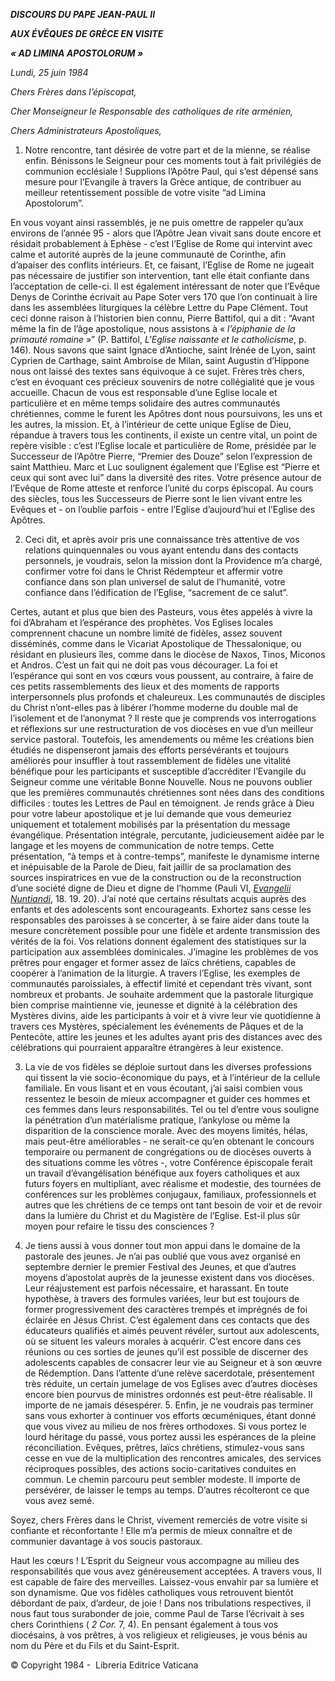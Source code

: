 ***DISCOURS DU PAPE JEAN-PAUL II***

***AUX ÉVÊQUES DE GRÈCE EN VISITE***

***« AD LIMINA APOSTOLORUM »***

*Lundi, 25 juin 1984*

*Chers Frères dans l’épiscopat,*

*Cher Monseigneur le Responsable des catholiques de rite arménien,*

*Chers Administrateurs Apostoliques,*

1. Notre rencontre, tant désirée de votre part et de la mienne, se réalise enfin. Bénissons le Seigneur pour ces moments tout à fait privilégiés de communion ecclésiale ! Supplions l’Apôtre Paul, qui s’est dépensé sans mesure pour l’Evangile à travers la Grèce antique, de contribuer au meilleur retentissement possible de votre visite “ad Limina Apostolorum”.

En vous voyant ainsi rassemblés, je ne puis omettre de rappeler qu’aux environs de l’année 95 - alors que l’Apôtre Jean vivait sans doute encore et résidait probablement à Ephèse - c’est l’Eglise de Rome qui intervint avec calme et autorité auprès de la jeune communauté de Corinthe, afin d’apaiser des conflits intérieurs. Et, ce faisant, l’Eglise de Rome ne jugeait pas nécessaire de justifier son intervention, tant elle était confiante dans l’acceptation de celle-ci. Il est également intéressant de noter que l’Evêque Denys de Corinthe écrivait au Pape Soter vers 170 que l’on continuait à lire dans les assemblées liturgiques la célèbre Lettre du Pape Clément. Tout ceci donne raison à l’historien bien connu, Pierre Battifol, qui a dit : “Avant même la fin de l’âge apostolique, nous assistons à « *l’épiphanie de la primauté romaine* »” (P. Battifol, *L'Eglise naissante et le catholicisme*, p. 146). Nous savons que saint Ignace d’Antioche, saint Irénée de Lyon, saint Cyprien de Carthage, saint Ambroise de Milan, saint Augustin d’Hippone nous ont laissé des textes sans équivoque à ce sujet. Frères très chers, c’est en évoquant ces précieux souvenirs de notre collégialité que je vous accueille. Chacun de vous est responsable d’une Eglise locale et particulière et en même temps solidaire des autres communautés chrétiennes, comme le furent les Apôtres dont nous poursuivons, les uns et les autres, la mission. Et, à l’intérieur de cette unique Eglise de Dieu, répandue à travers tous les continents, il existe un centre vital, un point de repère visible : c’est l’Eglise locale et particulière de Rome, présidée par le Successeur de l’Apôtre Pierre, “Premier des Douze” selon l’expression de saint Matthieu. Marc et Luc soulignent également que l’Eglise est “Pierre et ceux qui sont avec lui” dans la diversité des rites. Votre présence autour de l’Evêque de Rome atteste et renforce l’unité du corps épiscopal. Au cours des siècles, tous les Successeurs de Pierre sont le lien vivant entre les Evêques et - on l’oublie parfois - entre l’Eglise d’aujourd’hui et l’Eglise des Apôtres.

2. Ceci dit, et après avoir pris une connaissance très attentive de vos relations quinquennales ou vous ayant entendu dans des contacts personnels, je voudrais, selon la mission dont la Providence m’a chargé, confirmer votre foi dans le Christ Rédempteur et affermir votre confiance dans son plan universel de salut de l’humanité, votre confiance dans l’édification de l’Eglise, “sacrement de ce salut”.

Certes, autant et plus que bien des Pasteurs, vous êtes appelés à vivre la foi d’Abraham et l’espérance des prophètes. Vos Eglises locales comprennent chacune un nombre limité de fidèles, assez souvent disséminés, comme dans le Vicariat Apostolique de Thessalonique, ou résidant en plusieurs îles, comme dans le diocèse de Naxos, Tinos, Miconos et Andros. C’est un fait qui ne doit pas vous décourager. La foi et l’espérance qui sont en vos cœurs vous poussent, au contraire, à faire de ces petits rassemblements des lieux et des moments de rapports interpersonnels plus profonds et chaleureux. Les communautés de disciples du Christ n’ont-elles pas à libérer l’homme moderne du double mal de l’isolement et de l’anonymat ? Il reste que je comprends vos interrogations et réflexions sur une restructuration de vos diocèses en vue d’un meilleur service pastoral. Toutefois, les amendements ou même les créations bien étudiés ne dispenseront jamais des efforts persévérants et toujours améliorés pour insuffler à tout rassemblement de fidèles une vitalité bénéfique pour les participants et susceptible d’accréditer l’Evangile du Seigneur comme une véritable Bonne Nouvelle. Nous ne pouvons oublier que les premières communautés chrétiennes sont nées dans des conditions difficiles : toutes les Lettres de Paul en témoignent. Je rends grâce à Dieu pour votre labeur apostolique et je lui demande que vous demeuriez uniquement et totalement mobilisés par la présentation du message évangélique. Présentation intégrale, percutante, judicieusement aidée par le langage et les moyens de communication de notre temps. Cette présentation, “à temps et à contre-temps”, manifeste le dynamisme interne et inépuisable de la Parole de Dieu, fait jaillir de sa proclamation des sources inspiratrices en vue de la construction ou de la reconstruction d’une société digne de Dieu et digne de l’homme (Pauli VI, *[Evangelii Nuntiandi](/content/paul-vi/fr/apost_exhortations/documents/hf_p-vi_exh_19751208_evangelii-nuntiandi.html)*, 18. 19. 20). J’ai noté que certains résultats acquis auprès des enfants et des adolescents sont encourageants. Exhortez sans cesse les responsables des paroisses à se concerter, à se faire aider dans toute la mesure concrètement possible pour une fidèle et ardente transmission des vérités de la foi. Vos relations donnent également des statistiques sur la participation aux assemblées dominicales. J’imagine les problèmes de vos prêtres pour engager et former assez de laïcs chrétiens, capables de coopérer à l’animation de la liturgie. A travers l’Eglise, les exemples de communautés paroissiales, à effectif limité et cependant très vivant, sont nombreux et probants. Je souhaite ardemment que la pastorale liturgique bien comprise maintienne vie, jeunesse et dignité à la célébration des Mystères divins, aide les participants à voir et à vivre leur vie quotidienne à travers ces Mystères, spécialement les événements de Pâques et de la Pentecôte, attire les jeunes et les adultes ayant pris des distances avec des célébrations qui pourraient apparaître étrangères à leur existence.

3. La vie de vos fidèles se déploie surtout dans les diverses professions qui tissent la vie socio-économique du pays, et à l’intérieur de la cellule familiale. En vous lisant et en vous écoutant, j’ai saisi combien vous ressentez le besoin de mieux accompagner et guider ces hommes et ces femmes dans leurs responsabilités. Tel ou tel d’entre vous souligne la pénétration d’un matérialisme pratique, l’ankylose ou même la disparition de la conscience morale. Avec des moyens limités, hélas, mais peut-être améliorables - ne serait-ce qu’en obtenant le concours temporaire ou permanent de congrégations ou de diocèses ouverts à des situations comme les vôtres -, votre Conférence épiscopale ferait un travail d’évangélisation bénéfique aux foyers catholiques et aux futurs foyers en multipliant, avec réalisme et modestie, des tournées de conférences sur les problèmes conjugaux, familiaux, professionnels et autres que les chrétiens de ce temps ont tant besoin de voir et de revoir dans la lumière du Christ et du Magistère de l’Eglise. Est-il plus sûr moyen pour refaire le tissu des consciences ?

4. Je tiens aussi à vous donner tout mon appui dans le domaine de la pastorale des jeunes. Je n’ai pas oublié que vous avez organisé en septembre dernier le premier Festival des Jeunes, et que d’autres moyens d’apostolat auprès de la jeunesse existent dans vos diocèses. Leur réajustement est parfois nécessaire, et harassant. En toute hypothèse, à travers des formules variées, leur but est toujours de former progressivement des caractères trempés et imprégnés de foi éclairée en Jésus Christ. C’est également dans ces contacts que des éducateurs qualifiés et aimés peuvent révéler, surtout aux adolescents, où se situent les valeurs morales à acquérir. C’est encore dans ces réunions ou ces sorties de jeunes qu’il est possible de discerner des adolescents capables de consacrer leur vie au Seigneur et à son œuvre de Rédemption. Dans l’attente d’une relève sacerdotale, présentement très réduite, un certain jumelage de vos Eglises avec d’autres diocèses encore bien pourvus de ministres ordonnés est peut-être réalisable. Il importe de ne jamais désespérer. 5. Enfin, je ne voudrais pas terminer sans vous exhorter à continuer vos efforts œcuméniques, étant donné que vous vivez au milieu de nos frères orthodoxes. Si vous portez le lourd héritage du passé, vous portez aussi les espérances de la pleine réconciliation. Evêques, prêtres, laïcs chrétiens, stimulez-vous sans cesse en vue de la multiplication des rencontres amicales, des services réciproques possibles, des actions socio-caritatives conduites en commun. Le chemin parcouru peut sembler modeste. Il importe de persévérer, de laisser le temps au temps. D’autres récolteront ce que vous avez semé.

Soyez, chers Frères dans le Christ, vivement remerciés de votre visite si confiante et réconfortante ! Elle m’a permis de mieux connaître et de communier davantage à vos soucis pastoraux.

Haut les cœurs ! L’Esprit du Seigneur vous accompagne au milieu des responsabilités que vous avez généreusement acceptées. A travers vous, Il est capable de faire des merveilles. Laissez-vous envahir par sa lumière et son dynamisme. Que vos fidèles catholiques vous retrouvent bientôt débordant de paix, d’ardeur, de joie ! Dans nos tribulations respectives, il nous faut tous surabonder de joie, comme Paul de Tarse l’écrivait à ses chers Corinthiens ( *2 Cor.* 7, 4). En pensant également à tous vos diocésains, à vos prêtres, à vos religieux et religieuses, je vous bénis au nom du Père et du Fils et du Saint-Esprit.

© Copyright 1984 -  Libreria Editrice Vaticana